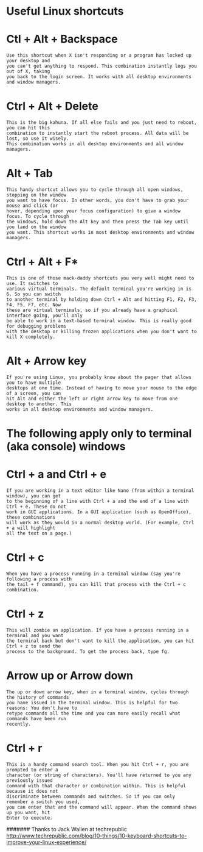 
# Useful Linux shortcuts 

# Ctl + Alt + Backspace

    Use this shortcut when X isn't responding or a program has locked up your desktop and 
    you can't get anything to respond. This combination instantly logs you out of X, taking
    you back to the login screen. It works with all desktop environments and window managers.

# Ctrl + Alt + Delete

    This is the big kahuna. If all else fails and you just need to reboot, you can hit this 
    combination to instantly start the reboot process. All data will be lost, so use it wisely. 
    This combination works in all desktop environments and all window managers.

# Alt + Tab

    This handy shortcut allows you to cycle through all open windows, stopping on the window 
    you want to have focus. In other words, you don't have to grab your mouse and click (or 
    hover, depending upon your focus configuration) to give a window focus. To cycle through 
    the windows, hold down the Alt key and then press the Tab key until you land on the window 
    you want. This shortcut works in most desktop environments and window managers.

# Ctrl + Alt + F*
    
    This is one of those mack-daddy shortcuts you very well might need to use. It switches to 
    various virtual terminals. The default terminal you're working in is 6. So you can switch 
    to another terminal by holding down Ctrl + Alt and hitting F1, F2, F3, F4, F5, F7, etc. Now 
    these are virtual terminals, so if you already have a graphical interface going, you'll only 
    be able to work in a text-based terminal window. This is really good for debugging problems 
    with the desktop or killing frozen applications when you don't want to kill X completely.

# Alt + Arrow key

    If you're using Linux, you probably know about the pager that allows you to have multiple 
    desktops at one time. Instead of having to move your mouse to the edge of a screen, you can 
    hit Alt and either the left or right arrow key to move from one desktop to another. This 
    works in all desktop environments and window managers. 

# The following apply only to terminal (aka console) windows

# Ctrl + a and Ctrl + e

    If you are working in a text editor like Nano (from within a terminal window), you can get 
    to the beginning of a line with Ctrl + a and the end of a line with Ctrl + e. These do not 
    work in GUI applications. In a GUI application (such as OpenOffice), these combinations 
    will work as they would in a normal desktop world. (For example, Ctrl + a will highlight 
    all the text on a page.)

# Ctrl + c

    When you have a process running in a terminal window (say you're following a process with 
    the tail + f command), you can kill that process with the Ctrl + c combination.

# Ctrl + z

    This will zombie an application. If you have a process running in a terminal and you want 
    the terminal back but don't want to kill the application, you can hit Ctrl + z to send the 
    process to the background. To get the process back, type fg.

# Arrow up or Arrow down

    The up or down arrow key, when in a terminal window, cycles through the history of commands 
    you have issued in the terminal window. This is helpful for two reasons: You don't have to 
    retype commands all the time and you can more easily recall what commands have been run 
    recently.

# Ctrl + r
    This is a handy command search tool. When you hit Ctrl + r, you are prompted to enter a 
    character (or string of characters). You'll have returned to you any previously issued 
    command with that character or combination within. This is helpful because it does not 
    discriminate between commands and switches. So if you can only remember a switch you used, 
    you can enter that and the command will appear. When the command shows up you want, hit 
    Enter to execute.

####### Thanks to Jack Wallen at techrepublic <http://www.techrepublic.com/blog/10-things/10-keyboard-shortcuts-to-improve-your-linux-experience/>
